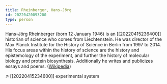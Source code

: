 ```yaml
---
title: Rheinberger, Hans-Jörg
id: 20220420093200
type: person
---
```


Hans-Jörg Rheinberger (born 12 January 1946) is an [[20220415236400]] historian of science who comes from Liechtenstein. He was director of the Max Planck Institute for the History of Science in Berlin from 1997 to 2014. His focus areas within the history of science are the history and epistemology of the experiment, and further the history of molecular biology and protein biosynthesis. Additionally he writes and publicizes essays and poems. ([Wikipedia](https://en.wikipedia.org/wiki/Hans-J%C3%B6rg_Rheinberger))

↗ [[20220415234600]] experimental system
